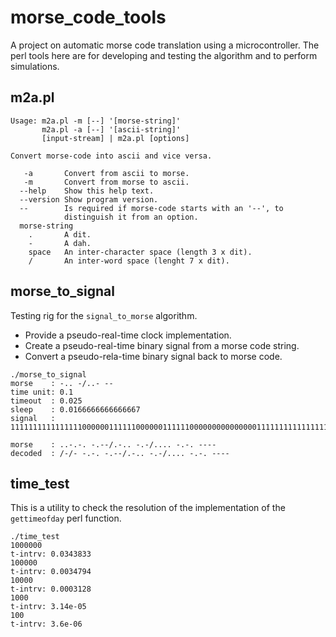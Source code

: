 # morse_code_tools
A project on automatic morse code translation using a microcontroller.
The perl tools here are for developing and testing the algorithm and
to perform simulations.

## m2a.pl
```
Usage: m2a.pl -m [--] '[morse-string]'
       m2a.pl -a [--] '[ascii-string]'
       [input-stream] | m2a.pl [options]

Convert morse-code into ascii and vice versa.

   -a       Convert from ascii to morse.
   -m       Convert from morse to ascii.
  --help    Show this help text.
  --version Show program version.
  --        Is required if morse-code starts with an '--', to
            distinguish it from an option.
  morse-string
    .       A dit.
    -       A dah.
    space   An inter-character space (length 3 x dit).
    /       An inter-word space (lenght 7 x dit).   
```

## morse_to_signal
Testing rig for the `signal_to_morse` algorithm.
* Provide a pseudo-real-time clock implementation.
* Create a pseudo-real-time binary signal from a morse code string.
* Convert a pseudo-rela-time binary signal back to morse code.
```
./morse_to_signal
morse    : -.. -/..- --
time unit: 0.1
timeout  : 0.025
sleep    : 0.0166666666666667
signal   : 111111111111111100000011111100000011111100000000000000011111111111111110000000000000000000000000000000000001111110000011111000000111111111111111100000000000000001111111111111110000011111111111111110

morse    : ..-.-. -.--/.-.. -.-/.... -.-. ----
decoded  : /-/- -.-. -.--/.-.. -.-/.... -.-. ----
```
## time_test
This is a utility to check the resolution of the implementation of the `gettimeofday` perl function.
``` 
./time_test
1000000
t-intrv: 0.0343833
100000
t-intrv: 0.0034794
10000
t-intrv: 0.0003128
1000
t-intrv: 3.14e-05
100
t-intrv: 3.6e-06
```
